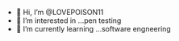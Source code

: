 - 👋 Hi, I’m @LOVEPOISON11
- 👀 I’m interested in ...pen testing
- 🌱 I’m currently learning ...software engneering

<!---
LOVEPOISON11/LOVEPOISON11 is a ✨ special ✨ repository because its `README.md` (this file) appears on your GitHub profile.
You can click the Preview link to take a look at your changes.
--->

